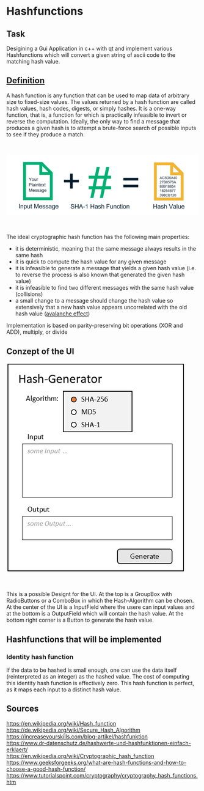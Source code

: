 # Hashfunctions
## Task

Desigining a Gui Application in c++ with qt and implement various Hashfunctions which will convert a given string of ascii code to the matching hash value.

## [Definition](https://en.wikipedia.org/wiki/Hash_function)

A hash function is any function that can be used to map data of arbitrary size to fixed-size values. The values returned by a hash function are called hash values, hash codes, digests, or simply hashes. It is a one-way function, that is, a function for which is practically infeasible to invert or reverse the computation. Ideally, the only way to find a message that produces a given hash is to attempt a brute-force search of possible inputs to see if they produce a match.

<br>

![Example_01](https://github.com/Lion1Blue/Hashfunctions/blob/main/Pictures/Example.png)

<br>

The ideal cryptographic hash function has the following main properties:

- it is deterministic, meaning that the same message always results in the same hash
- it is quick to compute the hash value for any given message
- it is infeasible to generate a message that yields a given hash value (i.e. to reverse the process is also known that generated the given hash value)
- it is infeasible to find two different messages with the same hash value (collisions)
- a small change to a message should change the hash value so extensively that a new hash value appears uncorrelated with the old hash value ([avalanche effect](https://en.wikipedia.org/wiki/Avalanche_effect))  

Implementation is based on parity-preserving bit operations (XOR and ADD), multiply, or divide  

## Conzept of the UI

![GUI_Concept](https://github.com/Lion1Blue/Hashfunctions/blob/main/Pictures/GUI_Concept.png)

<br>

This is a possible Designt for the UI. At the top is a GroupBox with RadioButtons or a ComboBox in which the Hash-Algorithm can be chosen. At the center of the UI is a InputField where the usere can input values and at the bottom is a OutputField which will contain the hash value. At the bottom right corner is a Button to generate the hash value.

## Hashfunctions that will be implemented



### Identity hash function
If the data to be hashed is small enough, one can use the data itself (reinterpreted as an integer) as the hashed value. The cost of computing this identity hash function is effectively zero. This hash function is perfect, as it maps each input to a distinct hash value.

### 

## Sources
https://en.wikipedia.org/wiki/Hash_function  
https://de.wikipedia.org/wiki/Secure_Hash_Algorithm  
https://increaseyourskills.com/blog-artikel/hashfunktion  
https://www.dr-datenschutz.de/hashwerte-und-hashfunktionen-einfach-erklaert/  
https://en.wikipedia.org/wiki/Cryptographic_hash_function  
https://www.geeksforgeeks.org/what-are-hash-functions-and-how-to-choose-a-good-hash-function/  
https://www.tutorialspoint.com/cryptography/cryptography_hash_functions.htm
